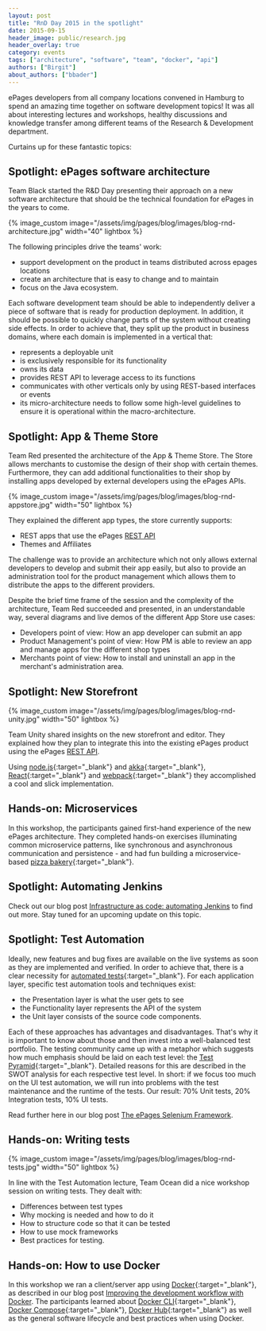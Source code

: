 ```yaml
---
layout: post
title: "RnD Day 2015 in the spotlight"
date: 2015-09-15
header_image: public/research.jpg
header_overlay: true
category: events
tags: ["architecture", "software", "team", "docker", "api"]
authors: ["Birgit"]
about_authors: ["bbader"]
---
```


ePages developers from all company locations convened in Hamburg to spend an amazing time together on software development topics!
It was all about interesting lectures and workshops, healthy discussions and knowledge transfer among different teams of the Research &amp; Development department.

Curtains up for these fantastic topics:

## Spotlight: ePages software architecture

Team Black started the R&amp;D Day presenting their approach on a new software architecture that should be the technical foundation for ePages in the years to come.

{% image_custom image="/assets/img/pages/blog/images/blog-rnd-architecture.jpg" width="40" lightbox %}

The following principles drive the teams' work:

* support development on the product in teams distributed across epages locations
* create an architecture that is easy to change and to maintain
* focus on the Java ecosystem.

Each software development team should be able to independently deliver a piece of software that is ready for production deployment.
In addition, it should be possible to quickly change parts of the system without creating side effects.
In order to achieve that, they split up the product in business domains, where each domain is implemented in a vertical that:

* represents a deployable unit
* is exclusively responsible for its functionality
* owns its data
* provides REST API to leverage access to its functions
* communicates with other verticals only by using REST-based interfaces or events
* its micro-architecture needs to follow some high-level guidelines to ensure it is operational within the macro-architecture.

## Spotlight: App & Theme Store

Team Red presented the architecture of the App & Theme Store.
The Store allows merchants to customise the design of their shop with certain themes.
Furthermore, they can add additional functionalities to their shop by installing apps developed by external developers using the ePages APIs.

{% image_custom image="/assets/img/pages/blog/images/blog-rnd-appstore.jpg" width="50" lightbox %}

They explained the different app types, the store currently supports:

* REST apps that use the ePages [REST API](/apps/)
* Themes and Affiliates

The challenge was to provide an architecture which not only allows external developers to develop and submit their app easily, but also to provide an administration tool for the product management which allows them to distribute the apps to the different providers.

Despite the brief time frame of the session and the complexity of the architecture, Team Red succeeded and presented, in an understandable way, several diagrams and live demos of the different App Store use cases:

- Developers point of view: How an app developer can submit an app
- Product Management's point of view: How PM is able to review an app and manage apps for the different shop types
- Merchants point of view: How to install and uninstall an app in the merchant's administration area.

## Spotlight: New Storefront

{% image_custom image="/assets/img/pages/blog/images/blog-rnd-unity.jpg" width="50" lightbox %}

Team Unity shared insights on the new storefront and editor.
They explained how they plan to integrate this into the existing ePages product using the ePages [REST API](/apps/).

Using [node.js](https://nodejs.org/en/){:target="_blank"} and [akka](http://akka.io/){:target="_blank"}, [React](http://facebook.github.io/react/){:target="_blank"} and [webpack](https://webpack.github.io/){:target="_blank"} they accomplished a cool and slick implementation.

## Hands-on: Microservices

In this workshop, the participants gained first-hand experience of the new ePages architecture.
They completed hands-on exercises illuminating common microservice patterns, like synchronous and asynchronous communication and persistence - and had fun building a microservice-based [pizza bakery](https://github.com/ePages-de/rnd-microservices-handson){:target="_blank"}.

## Spotlight: Automating Jenkins

Check out our blog post [Infrastructure as code: automating Jenkins](/blog/tech-stories/infrastructure-as-code-automating-jenkins/) to find out more.
Stay tuned for an upcoming update on this topic.

## Spotlight: Test Automation

Ideally, new features and bug fixes are available on the live systems as soon as they are implemented and verified.
In order to achieve that, there is a clear necessity for [automated tests](http://blog.daverooney.ca/2015/04/getting-started-with-test-driven.html){:target="_blank"}.
For each application layer, specific test automation tools and techniques exist:

* the Presentation layer is what the user gets to see
* the Functionality layer represents the API of the system
* the Unit layer consists of the source code components.

Each of these approaches has advantages and disadvantages.
That's why it is important to know about those and then invest into a well-balanced test portfolio.
The testing community came up with a metaphor which suggests how much emphasis should be laid on each test level: the [Test Pyramid](http://mrselenium.blogspot.de/2014/12/the-automation-pyramid.html){:target="_blank"}.
Detailed reasons for this are described in the SWOT analysis for each respective test level.
In short: if we focus too much on the UI test automation, we will run into problems with the test maintenance and the runtime of the tests.
Our result: 70% Unit tests, 20% Integration tests, 10% UI tests.

Read further here in our blog post [The ePages Selenium Framework](/blog/tech-stories/the-epages-selenium-framework/).

## Hands-on: Writing tests

{% image_custom image="/assets/img/pages/blog/images/blog-rnd-tests.jpg" width="50" lightbox %}

In line with the Test Automation lecture, Team Ocean did a nice workshop session on writing tests.
They dealt with:

* Differences between test types
* Why mocking is needed and how to do it
* How to structure code so that it can be tested
* How to use mock frameworks
* Best practices for testing.

## Hands-on: How to use Docker

In this workshop we ran a client/server app using [Docker](https://www.docker.com/){:target="_blank"}, as described in our blog post [Improving the development workflow with Docker](/blog/tech-stories/improve-development-with-docker/).
The participants learned about [Docker CLI](https://docs.docker.com/reference/commandline/cli/){:target="_blank"}, [Docker Compose](https://docs.docker.com/compose/){:target="_blank"}, [Docker Hub](https://hub.docker.com/){:target="_blank"} as well as the general software lifecycle and best practices when using Docker.
